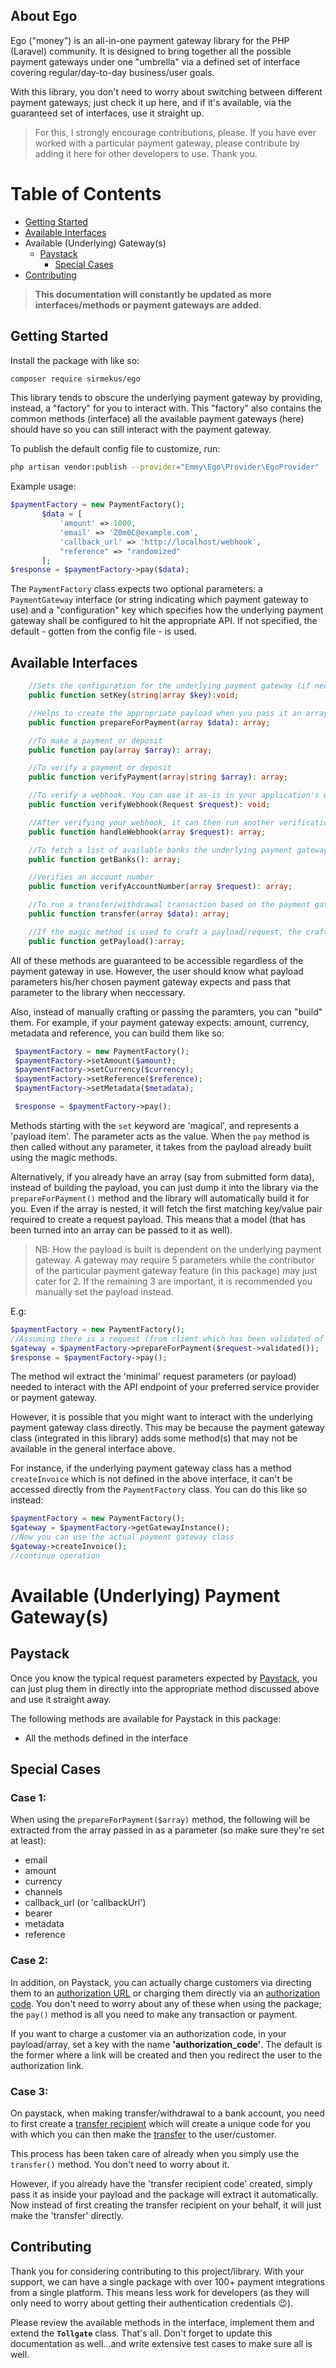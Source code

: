 ## About Ego

Ego ("money") is an all-in-one payment gateway library for the PHP (Laravel) community. It is designed to bring together all the possible payment gateways under one "umbrella" via a defined set of interface covering regular/day-to-day business/user goals.

With this library, you don't need to worry about switching between different payment gateways; just check it up here, and if it's available, via the guaranteed set of interfaces, use it straight up.

> For this, I strongly encourage contributions, please. If you have ever worked with a particular payment gateway, please contribute by adding it here for other developers to use. Thank you.

# Table of Contents

- [Getting Started](#getting-started)
- [Available Interfaces](#available-interfaces)
- Available (Underlying) Gateway(s)
    - [Paystack](#paystack) 
        - [Special Cases](#special-cases) 
- [Contributing](#contributing)

> **This documentation will constantly be updated as more interfaces/methods or payment gateways are added.**

## Getting Started

Install the package with like so:

 ```bash
composer require sirmekus/ego
 ```
 This library tends to obscure the underlying payment gateway by providing, instead, a "factory" for you to interact with. This "factory" also contains the common methods (interface) all the available payment gateways (here) should have so you can still interact with the payment gateway. 

To publish the default config file to customize, run:

 ```bash
 php artisan vendor:publish --provider="Emmy\Ego\Provider\EgoProvider"
 ```

 Example usage:

 ```php
 $paymentFactory = new PaymentFactory();
        $data = [
            'amount' => 1000,
            'email' => 'Z0m0C@example.com',
            'callback_url' => 'http://localhost/webhook',
            "reference" => "randomized"
        ];
$response = $paymentFactory->pay($data);
 ```

 The `PaymentFactory` class expects two optional parameters: a `PaymentGateway` interface (or string indicating which payment gateway to use) and a "configuration" key which specifies how the underlying payment gateway shall be configured to hit the appropriate API. If not specified, the default - gotten from the config file - is used.

## Available Interfaces

```php
    //Sets the configuration for the underlying payment gateway (if necessary)
    public function setKey(string|array $key):void;

    //Helps to create the appropriate payload when you pass it an array containing the values the target gateway expects. The underlying payment gateway class will determine how many of the 'important' payloads it will set.
    public function prepareForPayment(array $data): array;

    //To make a payment or deposit
    public function pay(array $array): array;

    //To verify a payment or deposit
    public function verifyPayment(array|string $array): array;

    //To verify a webhook. You can use it as-is in your application's webhook endpoint. If the webhook is valid, it will continue to execute your script else it fails with a 404.
    public function verifyWebhook(Request $request): void;

    //After verifying your webhook, it can then run another verification of payment. The value it returns is dependent on the underlying payment gateway.
    public function handleWebhook(array $request): array;

    //To fetch a list of available banks the underlying payment gateway supports
    public function getBanks(): array;

    //Verifies an account number
    public function verifyAccountNumber(array $request): array;

    //To run a transfer/withdrawal transaction based on the payment gateway
    public function transfer(array $data): array;

    //If the magic method is used to craft a payload/request, the crafted payload is returned
    public function getPayload():array;
```

All of these methods are guaranteed to be accessible regardless of the payment gateway in use. However, the user should know what payload parameters his/her chosen payment gateway expects and pass that parameter to the library when neccessary.

Also, instead of manually crafting or passing the paramters, you can "build" them. For example, if your payment gateway expects: amount, currency, metadata and reference, you can build them like so:
```php
 $paymentFactory = new PaymentFactory();
 $paymentFactory->setAmount($amount);
 $paymentFactory->setCurrency($currency);
 $paymentFactory->setReference($reference);
 $paymentFactory->setMetadata($metadata);

 $response = $paymentFactory->pay();
```

Methods starting with the `set` keyword are 'magical', and represents a 'payload item'. The parameter acts as the value. When the `pay` method is then called without any parameter, it takes from the payload already built using the magic methods.

Alternatively, if you already have an array (say from submitted form data), instead of building the payload, you can just dump it into the library via the `prepareForPayment()` method and the library will automatically build it for you. Even if the array is nested, it will fetch the first matching key/value pair required to create a request payload. This means that a model (that has been turned into an array can be passed to it as well).

>NB: How the payload is built is dependent on the underlying payment gateway. A gateway may require 5 parameters while the contributor of the particular payment gateway feature (in this package) may just cater for 2. If the remaining 3 are important, it is recommended you manually set the payload instead.

 E.g:
```php 
$paymentFactory = new PaymentFactory();
//Assuming there is a request (from client which has been validated of course) made as a Request object in Laravel
$gateway = $paymentFactory->prepareForPayment($request->validated());
$response = $paymentFactory->pay();
```

The method wil extract the 'minimal' request parameters (or payload) needed to interact with the API endpoint of your preferred service provider or payment gateway.

However, it is possible that you might want to interact with the underlying payment gateway class directly. This may be because the payment gateway class (integrated in this library) adds some method(s) that may not be available in the general interface above. 

For instance, if the underlying payment gateway class has a method `createInvoice` which is not defined in the above interface, it can't be accessed directly from the `PaymentFactory` class. You can do this like so instead:

```php
$paymentFactory = new PaymentFactory();
$gateway = $paymentFactory->getGatewayInstance();
//Now you can use the actual payment gateway class
$gateway->createInvoice();
//continue operation
```

# Available (Underlying) Payment Gateway(s)
## Paystack

Once you know the typical request parameters expected by [Paystack](https://paystack.com/docs/api), you can just plug them in directly into the appropriate method discussed above and use it straight away.

The following methods are available for Paystack in this package:
- All the methods defined in the interface

## Special Cases

### Case 1:

When using the `prepareForPayment($array)` method, the following will be extracted from the array passed in as a parameter (so make sure they're set at least):
- email
- amount
- currency
- channels
- callback_url (or 'callbackUrl')
- bearer
- metadata
- reference

### Case 2:
In addition, on Paystack, you can actually charge customers via directing them to an [authorization URL](https://paystack.com/docs/api/transaction/#initialize) or charging them directly via an [authorization code](https://paystack.com/docs/api/transaction/#charge-authorization). You don't need to worry about any of these when using the package; the `pay()` method is all you need to make any transaction or payment. 

If you want to charge a customer via an authorization code, in your payload/array, set a key with the name **'authorization_code'**. The default is the former where a link will be created and then you redirect the user to the authorization link.

### Case 3:
On paystack, when making transfer/withdrawal to a bank account, you need to first create a [transfer recipient](https://paystack.com/docs/api/transfer-recipient/#create) which will create a unique code for you with which you can then make the [transfer](https://paystack.com/docs/api/transfer/#initiate) to the user/customer. 

This process has been taken care of already when you simply use the `transfer()` method. You don't need to worry about it.

However, if you already have the 'transfer recipient code' created, simply pass it as inside your payload and the package will extract it automatically. Now instead of first creating the transfer recipient on your behalf, it will just make the 'transfer' directly.


## Contributing

Thank you for considering contributing to this project/library. With your support, we can have a single package with over 100+ payment integrations from a single platform. This means less work for developers (as they will only need to worry about getting their authentication credentials :wink:).

Please review the available methods in the interface, implement them and extend the **`Tollgate`** class. That's all. Don't forget to update this documentation as well...and write extensive test cases to make sure all is well.
